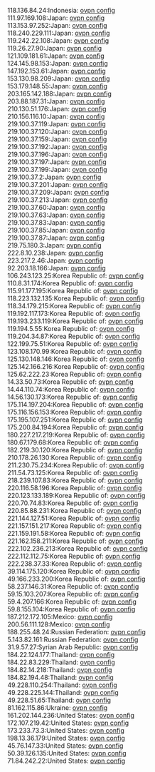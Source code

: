 118.136.84.24:Indonesia: [ovpn config](vpn/118_136_84_24.ovpn)  
111.97.169.108:Japan: [ovpn config](vpn/111_97_169_108.ovpn)  
113.153.97.252:Japan: [ovpn config](vpn/113_153_97_252.ovpn)  
118.240.229.111:Japan: [ovpn config](vpn/118_240_229_111.ovpn)  
119.242.22.108:Japan: [ovpn config](vpn/119_242_22_108.ovpn)  
119.26.27.90:Japan: [ovpn config](vpn/119_26_27_90.ovpn)  
121.109.181.61:Japan: [ovpn config](vpn/121_109_181_61.ovpn)  
124.145.98.153:Japan: [ovpn config](vpn/124_145_98_153.ovpn)  
147.192.153.61:Japan: [ovpn config](vpn/147_192_153_61.ovpn)  
153.130.98.209:Japan: [ovpn config](vpn/153_130_98_209.ovpn)  
153.179.148.55:Japan: [ovpn config](vpn/153_179_148_55.ovpn)  
203.165.142.188:Japan: [ovpn config](vpn/203_165_142_188.ovpn)  
203.88.187.31:Japan: [ovpn config](vpn/203_88_187_31.ovpn)  
210.130.51.176:Japan: [ovpn config](vpn/210_130_51_176.ovpn)  
210.156.116.10:Japan: [ovpn config](vpn/210_156_116_10.ovpn)  
219.100.37.119:Japan: [ovpn config](vpn/219_100_37_119.ovpn)  
219.100.37.120:Japan: [ovpn config](vpn/219_100_37_120.ovpn)  
219.100.37.159:Japan: [ovpn config](vpn/219_100_37_159.ovpn)  
219.100.37.192:Japan: [ovpn config](vpn/219_100_37_192.ovpn)  
219.100.37.196:Japan: [ovpn config](vpn/219_100_37_196.ovpn)  
219.100.37.197:Japan: [ovpn config](vpn/219_100_37_197.ovpn)  
219.100.37.199:Japan: [ovpn config](vpn/219_100_37_199.ovpn)  
219.100.37.2:Japan: [ovpn config](vpn/219_100_37_2.ovpn)  
219.100.37.201:Japan: [ovpn config](vpn/219_100_37_201.ovpn)  
219.100.37.209:Japan: [ovpn config](vpn/219_100_37_209.ovpn)  
219.100.37.213:Japan: [ovpn config](vpn/219_100_37_213.ovpn)  
219.100.37.60:Japan: [ovpn config](vpn/219_100_37_60.ovpn)  
219.100.37.63:Japan: [ovpn config](vpn/219_100_37_63.ovpn)  
219.100.37.83:Japan: [ovpn config](vpn/219_100_37_83.ovpn)  
219.100.37.85:Japan: [ovpn config](vpn/219_100_37_85.ovpn)  
219.100.37.87:Japan: [ovpn config](vpn/219_100_37_87.ovpn)  
219.75.180.3:Japan: [ovpn config](vpn/219_75_180_3.ovpn)  
222.8.10.238:Japan: [ovpn config](vpn/222_8_10_238.ovpn)  
223.217.2.46:Japan: [ovpn config](vpn/223_217_2_46.ovpn)  
92.203.18.166:Japan: [ovpn config](vpn/92_203_18_166.ovpn)  
106.243.123.25:Korea Republic of: [ovpn config](vpn/106_243_123_25.ovpn)  
110.8.31.174:Korea Republic of: [ovpn config](vpn/110_8_31_174.ovpn)  
115.91.177.195:Korea Republic of: [ovpn config](vpn/115_91_177_195.ovpn)  
118.223.132.135:Korea Republic of: [ovpn config](vpn/118_223_132_135.ovpn)  
118.34.179.215:Korea Republic of: [ovpn config](vpn/118_34_179_215.ovpn)  
119.192.117.173:Korea Republic of: [ovpn config](vpn/119_192_117_173.ovpn)  
119.193.233.119:Korea Republic of: [ovpn config](vpn/119_193_233_119.ovpn)  
119.194.5.55:Korea Republic of: [ovpn config](vpn/119_194_5_55.ovpn)  
119.204.34.87:Korea Republic of: [ovpn config](vpn/119_204_34_87.ovpn)  
122.199.75.51:Korea Republic of: [ovpn config](vpn/122_199_75_51.ovpn)  
123.108.170.99:Korea Republic of: [ovpn config](vpn/123_108_170_99.ovpn)  
125.130.148.146:Korea Republic of: [ovpn config](vpn/125_130_148_146.ovpn)  
125.142.166.216:Korea Republic of: [ovpn config](vpn/125_142_166_216.ovpn)  
125.62.222.23:Korea Republic of: [ovpn config](vpn/125_62_222_23.ovpn)  
14.33.50.73:Korea Republic of: [ovpn config](vpn/14_33_50_73.ovpn)  
14.44.110.74:Korea Republic of: [ovpn config](vpn/14_44_110_74.ovpn)  
14.56.130.173:Korea Republic of: [ovpn config](vpn/14_56_130_173.ovpn)  
175.114.197.204:Korea Republic of: [ovpn config](vpn/175_114_197_204.ovpn)  
175.116.156.153:Korea Republic of: [ovpn config](vpn/175_116_156_153.ovpn)  
175.195.107.251:Korea Republic of: [ovpn config](vpn/175_195_107_251.ovpn)  
175.200.84.194:Korea Republic of: [ovpn config](vpn/175_200_84_194.ovpn)  
180.227.217.219:Korea Republic of: [ovpn config](vpn/180_227_217_219.ovpn)  
180.67.179.68:Korea Republic of: [ovpn config](vpn/180_67_179_68.ovpn)  
182.219.30.120:Korea Republic of: [ovpn config](vpn/182_219_30_120.ovpn)  
210.178.26.130:Korea Republic of: [ovpn config](vpn/210_178_26_130.ovpn)  
211.230.75.234:Korea Republic of: [ovpn config](vpn/211_230_75_234.ovpn)  
211.54.73.125:Korea Republic of: [ovpn config](vpn/211_54_73_125.ovpn)  
218.239.107.83:Korea Republic of: [ovpn config](vpn/218_239_107_83.ovpn)  
220.116.58.196:Korea Republic of: [ovpn config](vpn/220_116_58_196.ovpn)  
220.123.133.189:Korea Republic of: [ovpn config](vpn/220_123_133_189.ovpn)  
220.70.74.83:Korea Republic of: [ovpn config](vpn/220_70_74_83.ovpn)  
220.85.88.231:Korea Republic of: [ovpn config](vpn/220_85_88_231.ovpn)  
221.144.127.51:Korea Republic of: [ovpn config](vpn/221_144_127_51.ovpn)  
221.157.151.217:Korea Republic of: [ovpn config](vpn/221_157_151_217.ovpn)  
221.159.191.58:Korea Republic of: [ovpn config](vpn/221_159_191_58.ovpn)  
221.162.158.211:Korea Republic of: [ovpn config](vpn/221_162_158_211.ovpn)  
222.102.236.213:Korea Republic of: [ovpn config](vpn/222_102_236_213.ovpn)  
222.112.112.75:Korea Republic of: [ovpn config](vpn/222_112_112_75.ovpn)  
222.238.37.33:Korea Republic of: [ovpn config](vpn/222_238_37_33.ovpn)  
39.114.175.120:Korea Republic of: [ovpn config](vpn/39_114_175_120.ovpn)  
49.166.233.200:Korea Republic of: [ovpn config](vpn/49_166_233_200.ovpn)  
58.237.146.31:Korea Republic of: [ovpn config](vpn/58_237_146_31.ovpn)  
59.15.103.207:Korea Republic of: [ovpn config](vpn/59_15_103_207.ovpn)  
59.4.207.166:Korea Republic of: [ovpn config](vpn/59_4_207_166.ovpn)  
59.8.155.104:Korea Republic of: [ovpn config](vpn/59_8_155_104.ovpn)  
187.212.172.105:Mexico: [ovpn config](vpn/187_212_172_105.ovpn)  
200.56.111.128:Mexico: [ovpn config](vpn/200_56_111_128.ovpn)  
188.255.48.24:Russian Federation: [ovpn config](vpn/188_255_48_24.ovpn)  
5.143.82.161:Russian Federation: [ovpn config](vpn/5_143_82_161.ovpn)  
31.9.57.27:Syrian Arab Republic: [ovpn config](vpn/31_9_57_27.ovpn)  
184.22.124.177:Thailand: [ovpn config](vpn/184_22_124_177.ovpn)  
184.22.83.229:Thailand: [ovpn config](vpn/184_22_83_229.ovpn)  
184.82.14.218:Thailand: [ovpn config](vpn/184_82_14_218.ovpn)  
184.82.194.48:Thailand: [ovpn config](vpn/184_82_194_48.ovpn)  
49.228.110.254:Thailand: [ovpn config](vpn/49_228_110_254.ovpn)  
49.228.225.144:Thailand: [ovpn config](vpn/49_228_225_144.ovpn)  
49.228.51.65:Thailand: [ovpn config](vpn/49_228_51_65.ovpn)  
81.162.115.86:Ukraine: [ovpn config](vpn/81_162_115_86.ovpn)  
161.202.144.236:United States: [ovpn config](vpn/161_202_144_236.ovpn)  
172.107.219.42:United States: [ovpn config](vpn/172_107_219_42.ovpn)  
173.233.73.3:United States: [ovpn config](vpn/173_233_73_3.ovpn)  
198.13.36.179:United States: [ovpn config](vpn/198_13_36_179.ovpn)  
45.76.147.33:United States: [ovpn config](vpn/45_76_147_33.ovpn)  
50.39.126.135:United States: [ovpn config](vpn/50_39_126_135.ovpn)  
71.84.242.22:United States: [ovpn config](vpn/71_84_242_22.ovpn)  
